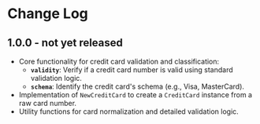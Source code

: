 # Change Log

## 1.0.0 - not yet released

- Core functionality for credit card validation and classification:
    - **`validity`**: Verify if a credit card number is valid using standard validation logic.
    - **`schema`**: Identify the credit card's schema (e.g., Visa, MasterCard).
- Implementation of `NewCreditCard` to create a `CreditCard` instance from a raw card number.
- Utility functions for card normalization and detailed validation logic.
